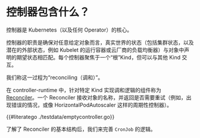# 控制器包含什么？

控制器是 Kubernetes（以及任何 Operator）的核心。

控制器的职责是确保对任意给定对象而言，真实世界的状态（包括集群状态，以及潜在的外部状态，例如 Kubelet 的运行容器或云厂商的负载均衡器）与对象中声明的期望状态相匹配。每个控制器聚焦于一个“根”Kind，但可以与其他 Kind 交互。

我们称这一过程为“reconciling（调和）”。

在 controller-runtime 中，针对特定 Kind 实现调和逻辑的组件称为 [Reconciler](https://pkg.go.dev/sigs.k8s.io/controller-runtime/pkg/reconcile?tab=doc)。一个 Reconciler 接收对象的名称，并返回是否需要重试（例如，出现错误的情况，或像 HorizontalPodAutoscaler 这样的周期性控制器）。

{{#literatego ./testdata/emptycontroller.go}}

了解了 Reconciler 的基本结构后，我们来完善 `CronJob` 的逻辑。
